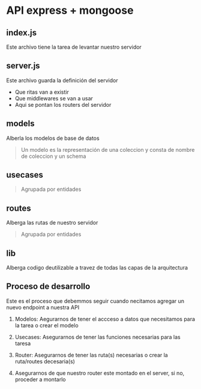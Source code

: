 # API express + mongoose

## index.js 
Este archivo tiene la tarea de levantar nuestro servidor 

## server.js
Este archivo guarda la definición del servidor 
 - Que ritas van a existir 
 - Que middlewares se van a usar 
 - Aqui se pontan los routers del servidor 

## models
Alberla los modelos de base de datos
> Un modelo es la representación de una coleccion y consta de nombre de coleccion y un schema

## usecases
> Agrupada por entidades 

## routes 
Alberga las rutas de nuestro servidor 
> Agrupada por entidades

## lib 
Alberga codigo deutilizable a travez de todas las capas de la arquitectura 

## Proceso de desarrollo

Este es el proceso que debemmos seguir cuando necitamos agregar un nuevo endpoint a nuestra API

1. Modelos: Aegurarnos de tener el accceso a datos que necesitamos para la tarea o crear el modelo 

2. Usecases: Asegurarnos de tener las funciones necesarias para las taresa 

3. Router: Asegurarnos de tener las ruta(s) necesarias o crear la ruta/routes decesaria(s)

4. Asegurarnos de que nuestro router este montado en el server, si no, proceder a montarlo 



